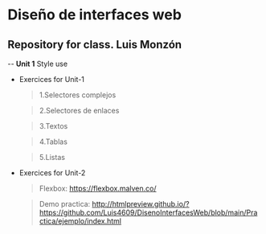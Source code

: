 # Diseño de interfaces web 
## Repository for class. Luis Monzón
-- **Unit 1** Style use

- Exercices for Unit-1 
	> 1.Selectores complejos

    > 2.Selectores de enlaces

    > 3.Textos

    > 4.Tablas

    > 5.Listas

- Exercices for Unit-2
   > Flexbox: https://flexbox.malven.co/
   > 
   
   > Demo practica: http://htmlpreview.github.io/?https://github.com/Luis4609/DisenoInterfacesWeb/blob/main/Practica/ejemplo/index.html  
